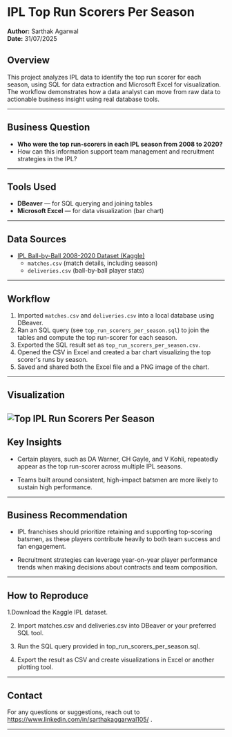 # IPL Top Run Scorers Per Season

**Author:** Sarthak Agarwal  
**Date:** 31/07/2025

## Overview

This project analyzes IPL data to identify the top run scorer for each season, using SQL for data extraction and Microsoft Excel for visualization. The workflow demonstrates how a data analyst can move from raw data to actionable business insight using real database tools.

---

## Business Question

- **Who were the top run-scorers in each IPL season from 2008 to 2020?**
- How can this information support team management and recruitment strategies in the IPL?

---

## Tools Used

- **DBeaver** — for SQL querying and joining tables
- **Microsoft Excel** — for data visualization (bar chart)

---

## Data Sources

- [IPL Ball-by-Ball 2008-2020 Dataset (Kaggle)](https://www.kaggle.com/datasets/ramjidoolla/ipl-data-set)
    - `matches.csv` (match details, including season)
    - `deliveries.csv` (ball-by-ball player stats)

---

## Workflow

1. Imported `matches.csv` and `deliveries.csv` into a local database using DBeaver.
2. Ran an SQL query (see `top_run_scorers_per_season.sql`) to join the tables and compute the top run-scorer for each season.
3. Exported the SQL result set as `top_run_scorers_per_season.csv`.
4. Opened the CSV in Excel and created a bar chart visualizing the top scorer's runs by season.
5. Saved and shared both the Excel file and a PNG image of the chart.

---

## Visualization

![Top IPL Run Scorers Per Season](top_run_scorers_chart.png)
---

## Key Insights
- Certain players, such as DA Warner, CH Gayle, and V Kohli, repeatedly appear as the top run-scorer across multiple IPL seasons.

- Teams built around consistent, high-impact batsmen are more likely to sustain high performance.

---

## Business Recommendation
- IPL franchises should prioritize retaining and supporting top-scoring batsmen, as these players contribute heavily to both team success and fan engagement.

- Recruitment strategies can leverage year-on-year player performance trends when making decisions about contracts and team composition.

---

## How to Reproduce
1.Download the Kaggle IPL dataset.

2. Import matches.csv and deliveries.csv into DBeaver or your preferred SQL tool.

3. Run the SQL query provided in top_run_scorers_per_season.sql.

4. Export the result as CSV and create visualizations in Excel or another plotting tool.

---

## Contact
For any questions or suggestions, reach out to https://www.linkedin.com/in/sarthakaggarwal105/ .

---

